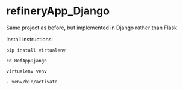 # refineryApp_Django
Same project as before, but implemented in Django rather than Flask

Install instructions:

`pip install virtualenv`

`cd RefAppDjango`

`virtualenv venv`

`. venv/bin/activate`


